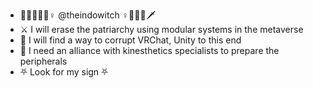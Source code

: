 - 🎤🤖🦋🖕🏼♀️ @theindowitch ♀️💄👾🦉🗡
- ⚔️ I will erase the patriarchy using modular systems in the metaverse
- 💉 I will find a way to corrupt VRChat, Unity to this end
- 🧬 I need an alliance with kinesthetics specialists to prepare the peripherals
- ⛧ Look for my sign ⛧

<!---
theindowitch/theindowitch is a ✨ special ✨ repository because its `README.md` (this file) appears on your GitHub profile.
You can click the Preview link to take a look at your changes.
--->
